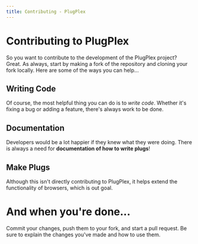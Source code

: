 ```yaml
---
title: Contributing - PlugPlex
---
```


# Contributing to PlugPlex

So you want to contribute to the development of the PlugPlex project? Great.
As always, start by making a fork of the repository and cloning your fork locally.
Here are some of the ways you can help...

## Writing Code

Of course, the most helpful thing you can do is to *write code*. Whether it's fixing
a bug or adding a feature, there's always work to be done.

## Documentation

Developers would be a lot happier if they knew what they were doing. There is always a need for
**documentation of how to write plugs**!

## Make Plugs

Although this isn't directly contributing to PlugPlex, it helps extend the functionality of browsers, which is out goal.

# And when you're done...

Commit your changes, push them to your fork, and start a pull request.
Be sure to explain the changes you've made and how to use them.